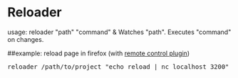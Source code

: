 # Reloader

usage: reloader "path" "command" &
Watches "path". Executes "command" on changes.

##example:
reload page in firefox (with <a href='https://addons.mozilla.org/en-US/firefox/addon/remote-control/'>remote control plugin</a>)
<pre>reloader /path/to/project "echo reload | nc localhost 3200" &</pre>

